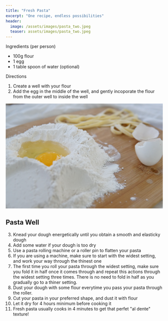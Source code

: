 ```yaml
---
title: "Fresh Pasta"
excerpt: "One recipe, endless possibilities"
header:
  image: /assets/images/pasta_two.jpeg
  teaser: assets/images/pasta_two.jpeg
---
```

Ingredients (per person)

* 100g flour
* 1 egg
* 1 table spoon of water (optional)

Directions

1. Create a well with your flour 
2. Add the egg in the middle of the well, and gently incoporate the flour from the outer well to inside the well

![nope](/assets/images/pasta_recipe/pasta_one.jpg)
## Pasta Well

3. Knead your dough energetically until you obtain a smooth and elasticky dough
4. Add some water if your dough is too dry 
5. Use a pasta rolling machine or a roller pin to flatten your pasta
6. If you are using a machine, make sure to start with the widest setting, and work your way through the thinest one
7. The first time you roll your pasta through the widest setting, make sure you fold it in half once it comes through and repeat this actions through the widest setting three times. There is no need to fold in half as you gradually go to a thiner setting. 
8. Dust your dough with some flour everytime you pass your pasta through the roller.
9. Cut your pasta in your preferred shape, and dust it with flour 
10. Let it dry for 4 hours minimum before cooking it 
11. Fresh pasta usually cooks in 4 minutes to get that perfet "al dente" texture! 
